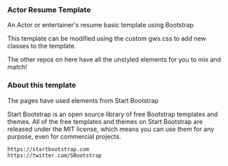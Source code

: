 ### Actor Resume Template
 An Actor or entertainer's resume basic template using Bootstrap
 
 This template can be modified using the custom gws.css to add new classes to the template.
 
 The other repos on here have all the unstyled elements for you to mix and match!

### About this template

The pages have used elements from Start Bootstrap

Start Bootstrap is an open source library of free Bootstrap templates and themes. All of the free templates and themes on Start Bootstrap are released under the MIT license, which means you can use them for any purpose, even for commercial projects.

    https://startbootstrap.com
    https://twitter.com/SBootstrap
